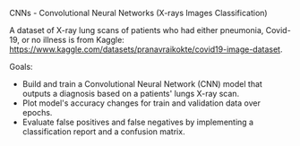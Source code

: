 CNNs - Convolutional Neural Networks (X-rays Images Classification)

A dataset of X-ray lung scans of patients who had either pneumonia, Covid-19, or no illness is from Kaggle:
https://www.kaggle.com/datasets/pranavraikokte/covid19-image-dataset.

Goals:
- Build and train a Convolutional Neural Network (CNN) model that outputs a diagnosis based on a patients' lungs X-ray scan.
- Plot model's accuracy changes for train and validation data over epochs.
- Evaluate false positives and false negatives by implementing a classification report and a confusion matrix.